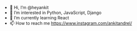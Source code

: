 - 👋 Hi, I’m @heyankit
- 👀 I’m interested in Python, JavaScript, Django
- 🌱 I’m currently learning React
- 📫 How to reach me https://www.instagram.com/ankitandrel/

<!---
heyankit/heyankit is a ✨ special ✨ repository because its `README.md` (this file) appears on your GitHub profile.
You can click the Preview link to take a look at your changes.
--->
